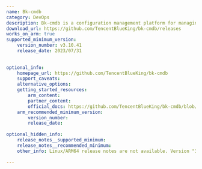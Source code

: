```yaml
---
name: Bk-cmdb
category: DevOps
description: Bk-cmdb is a configuration management platform for managing assets and applications with custom models and data snapshots.
download_url: https://github.com/TencentBlueKing/bk-cmdb/releases
works_on_arm: true
supported_minimum_version:
    version_number: v3.10.41
    release_date: 2023/07/31
 
 
optional_info:
    homepage_url: https://github.com/TencentBlueKing/bk-cmdb
    support_caveats:
    alternative_options:
    getting_started_resources:
        arm_content:
        partner_content:
        official_docs: https://github.com/TencentBlueKing/bk-cmdb/blob/master/docs/overview/source_compile.md
    arm_recommended_minimum_version:
        version_number:
        release_date:
 
optional_hidden_info:
    release_notes__supported_minimum:
    release_notes__recommended_minimum:
    other_info: Linux/ARM64 release notes are not available. Version "3.10.41" has been successfully installed and tested on the Neoverse N1, prior versions are failing to build.
 
---
```

